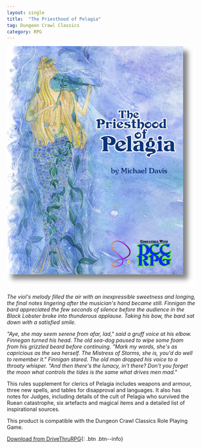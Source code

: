 ```yaml
---
layout: single
title:  "The Priesthood of Pelagia"
tag: Dungeon Crawl Classics
category: RPG
---
```


![The Priesthood of Pelagia for DCC RPG Cover](/assets/images/PriesthoodOfPelagiaCover.png)

*The viol's melody filled the air with an inexpressible sweetness and longing, the
final notes lingering after the musician's hand became still. Finnigan the bard
appreciated the few seconds of silence before the audience in the Black Lobster
broke into thunderous applause. Taking his bow, the bard sat down with a
satisfied smile.*

*"Aye, she may seem serene from afar, lad," said a gruff voice at his elbow.
Finnegan turned his head. The old sea-dog paused to wipe some foam from his
grizzled beard before continuing. "Mark my words, she's as capricious as the sea
herself. The Mistress of Storms, she is, you'd do well to remember it." Finnigan
stared. The old man dropped his voice to a throaty whisper. "And then there's
the lunacy, in't there? Don't you forget the moon what controls the tides is the
same what drives men mad."*

This rules supplement for clerics of Pelagia includes weapons and armour, three
new spells, and tables for disapproval and languages.
It also has notes for Judges, including details of the cult of Pelagia who survived
the Ruean catastrophe, six artefacts and magical items and a detailed list of
inspirational sources.

This product is compatible with the Dungeon Crawl Classics Role Playing Game.

[Download from DriveThruRPG](https://www.drivethrurpg.com/product/476883/The-Priesthood-of-Pelagia?affiliate_id=208228){: .btn .btn--info}
